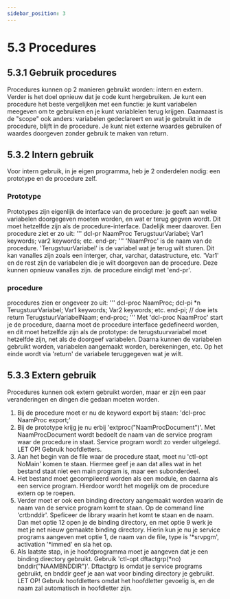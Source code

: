 ```yaml
---
sidebar_position: 3
---
```


# 5.3 Procedures

## 5.3.1 Gebruik procedures

Procedures kunnen op 2 manieren gebruikt worden: intern en extern. Verder is het doel opnieuw dat je code kunt hergebruiken. Je kunt een procedure het beste vergelijken met een functie: je kunt variabelen meegeven om te gebruiken en je kunt variablelen terug krijgen. Daarnaast is de "scope" ook anders: variabelen gedeclareert en wat je gebruikt in de procedure, blijft in de procedure. Je kunt niet externe waardes gebruiken of waardes doorgeven zonder gebruik te maken van return.

## 5.3.2 Intern gebruik
Voor intern gebruik, in je eigen programma, heb je 2 onderdelen nodig: een prototype en de procedure zelf.

### Prototype
Prototypes zijn eigenlijk de interface van de procedure: je geeft aan welke variabelen doorgegeven moeten worden, en wat er terug gegven wordt. Dit moet hetzelfde zijn als de procedure-interface. Dadelijk meer daarover. Een procedure ziet er zo uit:
'''
dcl-pr NaamProc TerugstuurVariabel;
  Var1 keywords;
  var2 keywords;
  etc.
end-pr;
'''
'NaamProc' is de naam van de procedure. 'TerugstuurVariabel' is de variabel wat je terug wilt sturen. Dit kan vanalles zijn zoals een interger, char, varchar, datastructure, etc. 'Var1' en de rest zijn de variabelen die je wilt doorgeven aan de procedure. Deze kunnen opnieuw vanalles zijn. de procedure eindigt met 'end-pr'.

### procedure
procedures zien er ongeveer zo uit:
'''
dcl-proc NaamProc;
  dcl-pi *n TerugstuurVariabel;
    Var1 keywords;
    Var2 keywords;
    etc.
  end-pi;
// doe iets
return TerugstuurVariabelNaam;
end-proc;
'''
Met 'dcl-proc NaamProc' start je de procedure, daarna moet de procedure interface gedefineerd worden, en dit moet hetzelfde zijn als de prototype: de terugstuurvariabel moet hetzelfde zijn, net als de doorgeef variabelen. Daarna kunnen de variabelen gebruikt worden, variabelen aangemaakt worden, berekeningen, etc. Op het einde wordt via 'return' de variabele teruggegeven wat je wilt.

## 5.3.3 Extern gebruik
Procedures kunnen ook extern gebruikt worden, maar er zijn een paar veranderingen en dingen die gedaan moeten worden.
1. Bij de procedure moet er nu de keyword export bij staan: 'dcl-proc NaamProc export;'
2. Bij de prototype krijg je nu erbij 'extproc("NaamProcDocument")'. Met NaamProcDocument wordt bedoelt de naam van de service program waar de procedure in staat. Service program wordt zo verder uitgelegd. LET OP! Gebruik hoofdletters.
3. Aan het begin van de file waar de procedure staat, moet nu 'ctl-opt NoMain' komen te staan. Hiermee geef je aan dat alles wat in  het bestand staat niet een main program is, maar een subonderdeel.
4. Het bestand moet gecompileerd worden als een module, en daarna als een service program. Hierdoor wordt het mogelijk om de procedure extern op te roepen.
5. Verder moet er ook een binding directory aangemaakt worden waarin de naam van de service program komt te staan. Op de command line 'crtbnddir'. Speficeer de library waarin het komt te staan en de naam. Dan met optie 12 open je de binding directory, en met optie 9 werk je met je net nieuw gemaakte binding directory. Hierin kun je nu je service programs aangeven met optie 1, de naam van de file, type is '*srvpgm', activation '*immed' en sla het op.
6. Als laatste stap, in je hoofdprogramma moet je aangeven dat je een binding directory gebruikt. Gebruik 'ctl-opt dftactgrp(*no) bnddir("NAAMBNDDIR")'. Dftactgrp is omdat je service programs gebruikt, en bnddir geef je aan wat voor binding directory je gebruikt. LET OP! Gebruik hoofdletters omdat het hoofdletter gevoelig is, en de naam zal automatisch in hoofdletter zijn.

